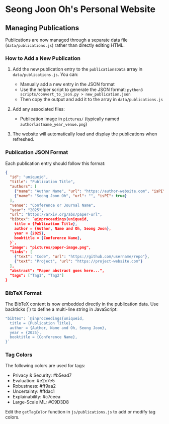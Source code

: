 # Seong Joon Oh's Personal Website

## Managing Publications

Publications are now managed through a separate data file (`data/publications.js`) rather than directly editing HTML.

### How to Add a New Publication

1. Add the new publication entry to the `publicationsData` array in `data/publications.js`. You can:
   - Manually add a new entry in the JSON format
   - Use the helper script to generate the JSON format: `python3 scripts/convert_to_json.py > new_publication.json`
   - Then copy the output and add it to the array in `data/publications.js`

2. Add any associated files:
   - Publication image in `pictures/` (typically named `authorlastname_year_venue.png`)

3. The website will automatically load and display the publications when refreshed.

### Publication JSON Format

Each publication entry should follow this format:

```json
{
  "id": "uniqueid",
  "title": "Publication Title",
  "authors": [
    {"name": "Author Name", "url": "https://author-website.com", "isPI": false},
    {"name": "Seong Joon Oh", "url": "", "isPI": true}
  ],
  "venue": "Conference or Journal Name",
  "year": "2025",
  "url": "https://arxiv.org/abs/paper-url",
  "bibtex": `@inproceedings{uniqueid,
    title = {Publication Title},
    author = {Author, Name and Oh, Seong Joon},
    year = {2025},
    booktitle = {Conference Name},
  }`,
  "image": "pictures/paper-image.png",
  "links": [
    {"text": "Code", "url": "https://github.com/username/repo"},
    {"text": "Project", "url": "https://project-website.com"}
  ],
  "abstract": "Paper abstract goes here...",
  "tags": ["Tag1", "Tag2"]
}
```

### BibTeX Format

The BibTeX content is now embedded directly in the publication data. Use backticks (`) to define a multi-line string in JavaScript:

```javascript
"bibtex": `@inproceedings{uniqueid,
  title = {Publication Title},
  author = {Author, Name and Oh, Seong Joon},
  year = {2025},
  booktitle = {Conference Name},
}`
```

### Tag Colors

The following colors are used for tags:
- Privacy & Security: #b5ead7
- Evaluation: #e2c7e5
- Robustness: #ff9aa2
- Uncertainty: #ffdac1
- Explainability: #c7ceea
- Large-Scale ML: #C9D3D8

Edit the `getTagColor` function in `js/publications.js` to add or modify tag colors. 